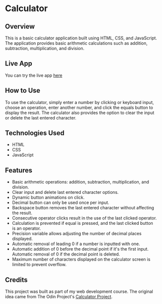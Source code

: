 # Calculator

## Overview
This is a basic calculator application built using HTML, CSS, and JavaScript. The application provides basic arithmetic calculations such as addition, subtraction, multiplication, and division.

## Live App
You can try the live app [here](https://edwardjohnfelicia.github.io/calculator/)

## How to Use
To use the calculator, simply enter a number by clicking or keyboard input, choose an operation, enter another number, and click the equals button to display the result. The calculator also provides the option to clear the input or delete the last entered character.

## Technologies Used
- HTML
- CSS
- JavaScript

## Features
- Basic arithmetic operations: addition, subtraction, multiplication, and division.
- Clear input and delete last entered character options.
- Dynamic button animations on click.
- Decimal button can only be used once per input.
- Backspace button removes the last entered character without affecting the result.
- Consecutive operator clicks result in the use of the last clicked operator.
- Calculation is prevented if equal is pressed, and the last clicked button is an operator.
- Precision variable allows adjusting the number of decimal places displayed.
- Automatic removal of leading 0 if a number is inputted with one.
- Automatic addition of 0 before the decimal point if it's the first input. Automatic removal of 0 if the decimal point is deleted.
- Maximum number of characters displayed on the calculator screen is limited to prevent overflow.

## Credits
This project was built as part of my web development course. The original idea came from The Odin Project's [Calculator Project](https://www.theodinproject.com/lessons/foundations-calculator).
